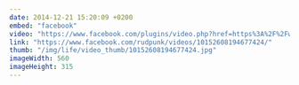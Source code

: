 ```yaml
---
date: 2014-12-21 15:20:09 +0200
embed: "facebook"
video: "https://www.facebook.com/plugins/video.php?href=https%3A%2F%2Fwww.facebook.com%2Frudpunk%2Fvideos%2F10152608194677424%2F&show_text=0&width=560"
link: "https://www.facebook.com/rudpunk/videos/10152608194677424/"
thumb: "/img/life/video_thumb/10152608194677424.jpg"
imageWidth: 560
imageHeight: 315
---
```

